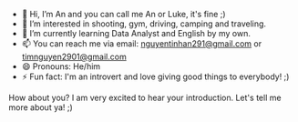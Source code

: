 - 👋 Hi, I’m An and you can call me An or Luke, it's fine ;)
- 👀 I’m interested in shooting, gym, driving, camping and traveling.
- 🌱 I’m currently learning Data Analyst and English by my own.
- 📫 You can reach me via email: nguyentinhan291@gmail.com or timnguyen2901@gmail.com
- 😄 Pronouns: He/him
- ⚡ Fun fact: I'm an introvert and love giving good things to everybody! ;)

How about you? I am very excited to hear your introduction. Let's tell me more about ya! ;) 
<!---
annguyen291/annguyen291 is a ✨ special ✨ repository because its `README.md` (this file) appears on your GitHub profile.
You can click the Preview link to take a look at your changes.
--->
